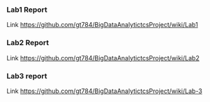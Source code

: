 ### Lab1 Report
Link  https://github.com/gt784/BigDataAnalytictcsProject/wiki/Lab1

### Lab2 Report  
Link  https://github.com/gt784/BigDataAnalytictcsProject/wiki/Lab2

### Lab3 report
Link https://github.com/gt784/BigDataAnalytictcsProject/wiki/Lab-3
